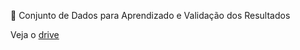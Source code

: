 📁 Conjunto de Dados para Aprendizado e Validação dos Resultados

Veja o [drive](https://drive.google.com/drive/folders/17KonaS8HNGOgtJ9f-34qeiWYtMr8hYFA?usp=sharing)
